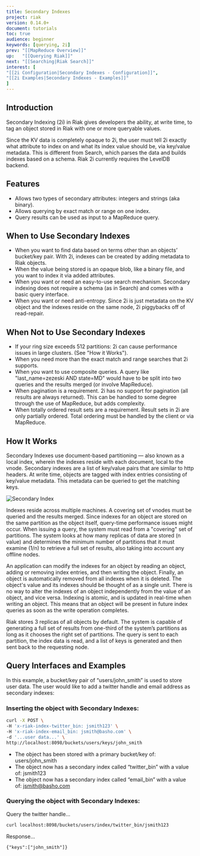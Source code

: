 ```yaml
---
title: Secondary Indexes
project: riak
version: 0.14.0+
document: tutorials
toc: true
audience: beginner
keywords: [querying, 2i]
prev: "[[MapReduce Overview]]"
up:   "[[Querying Riak]]"
next: "[[Searching|Riak Search]]"
interest: [
"[[2i Configuration|Secondary Indexes - Configuration]]",
"[[2i Examples|Secondary Indexes - Examples]]"
]
---
```


## Introduction
Secondary Indexing (2i) in Riak gives developers the ability, at write time, to tag an object stored in Riak with one or more queryable values.

Since the KV data is completely opaque to 2i, the user must tell 2i exactly what attribute to index on and what its index value should be, via key/value metadata. This is different from Search, which parses the data and builds indexes based on a schema. Riak 2i currently requires the LevelDB backend.

## Features

* Allows two types of secondary attributes: integers and strings (aka binary).
* Allows querying by exact match or range on one index.
* Query results can be used as input to a MapReduce query.

## When to Use Secondary Indexes

* When you want to find data based on terms other than an objects’ bucket/key pair. With 2i, indexes can be created by adding metadata to Riak objects.
* When the value being stored is an opaque blob, like a binary file, and you want to index it via added attributes.
* When you want or need an easy-to-use search mechanism. Secondary indexing does not require a schema (as in Search) and comes with a basic query interface.
* When you want or need anti-entropy. Since 2i is just metadata on the KV object and the indexes reside on the same node, 2i piggybacks off of read-repair.

## When Not to Use Secondary Indexes 

* If your ring size exceeds 512 partitions: 2i can cause performance issues in large clusters. (See "How it Works").
* When you need more than the exact match and range searches that 2i supports.
* When you want to use composite queries. A query like "last_name=zezeski AND state=MD" would have to be split into two queries and the results merged (or involve MapReduce).
* When pagination is a requirement. 2i has no support for pagination (all results are always returned). This can be handled to some degree through the use of MapReduce, but adds complexity.
* When totally ordered result sets are a requirement. Result sets in 2i are only partially ordered. Total ordering must be handled by the client or via MapReduce.

## How It Works 

Secondary Indexes use document-based partitioning — also known as a local index, wherein the indexes reside with each document, local to the vnode. Secondary indexes are a list of key/value pairs that are similar to http headers. At write time, objects are tagged with index entries consisting of key/value metadata. This metadata can be queried to get the matching keys. 

![Secondary Index](/images/Secondary-index-example.png)

Indexes reside across multiple machines. A covering set of vnodes must be queried and the results merged. Since indexes for an object are stored on the same partition as the object itself, query-time performance issues might occur. When issuing a query, the system must read from a "covering" set of partitions. The system looks at how many replicas of data are stored (n value) and determines the minimum number of partitions that it must examine (1/n) to retrieve a full set of results, also taking into account any offline nodes.

An application can modify the indexes for an object by reading an object, adding or removing index entries, and then writing the object. Finally, an object is automatically removed from all indexes when it is deleted. The object's value and its indexes should be thought of as a single unit. There is no way to alter the indexes of an object independently from the value of an object, and vice versa. Indexing is atomic, and is updated in real-time when writing an object. This means that an object will be present in future index queries as soon as the write operation completes.
 
Riak stores 3 replicas of all objects by default. The system is capable of generating a full set of results from one-third of the system’s partitions as long as it chooses the right set of partitions. The query is sent to each partition, the index data is read, and a list of keys is generated and then sent back to the requesting node.

## Query Interfaces and Examples

In this example, a bucket/key pair of “users/john_smith” is used to store user data. The user would like to add a twitter handle and email address as secondary indexes:

### Inserting the object with Secondary Indexes:

```bash
curl -X POST \
-H 'x-riak-index-twitter_bin: jsmith123' \
-H 'x-riak-index-email_bin: jsmith@basho.com' \
-d '...user data...' \ 
http://localhost:8098/buckets/users/keys/john_smith
```

* The object has been stored with a primary bucket/key of: users/john_smith
* The object now has a secondary index called “twitter_bin” with a value of: jsmith123
* The object now has a secondary index called “email_bin” with a value of: jsmith@basho.com

### Querying the object with Secondary Indexes:

Query the twitter handle...

```bash
curl localhost:8098/buckets/users/index/twitter_bin/jsmith123
```

Response... 

```text
{"keys":["john_smith"]}
```
